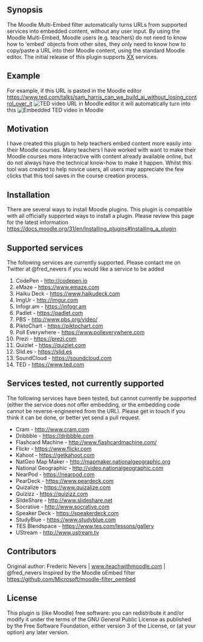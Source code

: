 ## Synopsis

The Moodle Multi-Embed filter automatically turns URLs from supported services into embedded content, without any user input. By using the Moodle Multi-Embed, Moodle users (e.g. teachers) do not need to know how to 'embed' objects from other sites, they only need to know how to copy/paste a URL into their Moodle content, using the standard Moodle editor. The initial release of this plugin supports [XX](#Supported-services) services. 

## Example

For example, if this URL is pasted in the Moodle editor https://www.ted.com/talks/sam_harris_can_we_build_ai_without_losing_control_over_it 
![TED video URL in Moodle editor](http://iteachwithmoodle.com/assets/moodle-editor.png "TED video URL in Moodle editor") 
it will automatically turn into this
![Embedded TED video in Moodle](http://iteachwithmoodle.com/assets/embedded-ted-video-in-moodle.png "Embedded TED video in Moodle")

## Motivation

I have created this plugin to help teachers embed content more easily into their Moodle courses. Many teachers I have worked with want to make their Moodle courses more interactive with content already available online, but do not always have the technical know-how to make it happen. Whilst this tool was created to help novice users, all users may appreciate the few clicks that this tool saves in the course creation process.

## Installation

There are several ways to install Moodle plugins. This plugin is compatible with all officially supported ways to install a plugin. Please review this page for the latest information https://docs.moodle.org/31/en/Installing_plugins#Installing_a_plugin

## Supported services

The following services are currently supported. Please contact me on Twitter at @fred_nevers if you would like a service to be added
1. CodePen - http://codepen.io
2. eMaze - https://www.emaze.com
3. Haiku Deck - https://www.haikudeck.com
4. ImgUr - http://imgur.com
5. Infogr.am - https://infogr.am
6. Padlet - https://padlet.com
7. PBS - http://www.pbs.org/video/
8. PiktoChart - https://piktochart.com
9. Poll Everywhere - https://www.polleverywhere.com
10. Prezi - https://prezi.com
11. Quizlet - https://quizlet.com
12. Slid.es - https://slid.es
13. SoundCloud - https://soundcloud.com
14. TED - https://www.ted.com

## Services tested, not currently supported

The following services have been tested, but cannot currently be supported (either the service does not offer embedding, or the embedding code cannot be reverse-engineered from the URL). Please get in touch if you think it can be done, or better yet send a pull request.
* Cram - http://www.cram.com
* Dribbble - https://dribbble.com 
* Flashcard Machine - http://www.flashcardmachine.com/
* Flickr - https://www.flickr.com
* Kahoot - https://getkahoot.com
* NatGeo Map Maker - http://mapmaker.nationalgeographic.org
* National Geographic - http://video.nationalgeographic.com
* NearPod - https://nearpod.com
* PearDeck - https://www.peardeck.com
* Quizalize - https://www.quizalize.com
* Quizizz - https://quizizz.com
* SlideShare - http://www.slideshare.net
* Socrative - http://www.socrative.com
* Speaker Deck - https://speakerdeck.com
* StudyBlue - https://www.studyblue.com
* TES Blendspace - https://www.tes.com/lessons/gallery
* UStream - http://www.ustream.tv

## Contributors

Original author: Frederic Nevers | www.iteachwithmoodle.com | @fred_nevers
Inspired by the Moodle oEmbed filter https://github.com/Microsoft/moodle-filter_oembed

## License

This plugin is (like Moodle) free software: you can redistribute it and/or modify it under the terms of the GNU General Public License as published by the Free Software Foundation, either version 3 of the License, or (at your option) any later version.